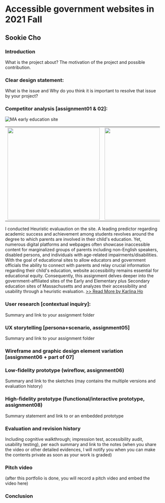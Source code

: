 # Accessible government websites in 2021 Fall
## Sookie Cho

### Introduction
What is the project about? The motivation of the project and possible contribution.

### Clear design statement: 
What is the issue and Why do you think it is important to resolve that issue by your project? 

### Competitor analysis [assignment01 & 02]:

![MA early education site](https://raw.githubusercontent.com/KarlinaHo/DH110-KarlinaHo/main/DH110%20Assignment/MAEarlyEdu.png)

<table>
 <tr>
 <td> <img src="https://raw.githubusercontent.com/KarlinaHo/DH110-KarlinaHo/main/DH110%20Assignment/MAEarlyEdu.png" height="300px"> </td>
 <td> <img src="https://raw.githubusercontent.com/KarlinaHo/DH110-KarlinaHo/main/DH110%20Assignment/MAEarlyEdu.png" height="300px"> </td>
 <td> <img src="https://raw.githubusercontent.com/KarlinaHo/DH110-KarlinaHo/main/DH110%20Assignment/MAEarlyEdu.png" height="300px"> </td>
</tr>
</table>


I conducted Heuristic evaluaution on the site. A leading predictor regarding academic success and achievement among students revolves around the degree to which parents are involved in their child's education. Yet, numerous digital platforms and webpages often showcase inaccessible content for marginalized groups of parents including non-English speakers, disabled persons, and individuals with age-related impairments/disabilities. With the goal of educational sites to allow educators and government officials the ability to connect with parents and relay crucial information regarding their child's education, website accessibility remains essential for educational equity. Consequently, this assignment delves deeper into the government-affiliated sites of the Early and Elementary plus Secondary education sites of Massachusetts and analyzes their accessibility and usability through a heuristic evaluation. [>> Read More by Karlina Ho](https://github.com/KarlinaHo/DH110-KarlinaHo/blob/main/DH110%20Assignment/Assignment01README.md)

### User research [contextual inquiry]:
Summary and link to your assignment folder

### UX storytelling [persona+scenario, assignment05]
Summary and link to your assignment folder

### Wireframe and graphic design element variation [assignment06 + part of 07]

### Low-fidelity prototype (wireflow, assignment06)
Summary and link to the sketches (may contains the multiple versions and evaluation history)

### High-fidelity prototype (functional/interactive prototype, assignment08)
Summary statement and link to or an embedded prototype

### Evaluation and revision history 
Including cognitive walkthrough; impression test, accessibility audit, usability testing), per each summary and link to the notes (when you share the video or other detailed evidences, I will notify you when you can make the contents private as soon as your work is graded)

### Pitch video
(after this portfolio is done, you will record a pitch video and embed the video here)

### Conclusion

